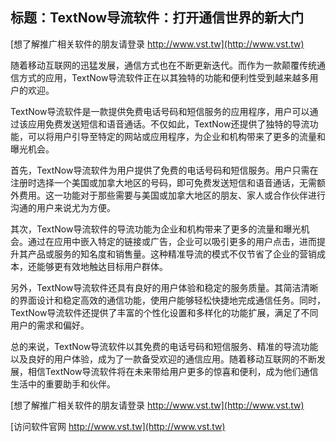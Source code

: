 ## **标题：TextNow导流软件：打开通信世界的新大门**

[想了解推广相关软件的朋友请登录 http://www.vst.tw](http://www.vst.tw)

随着移动互联网的迅猛发展，通信方式也在不断更新迭代。而作为一款颠覆传统通信方式的应用，TextNow导流软件正在以其独特的功能和便利性受到越来越多用户的欢迎。

TextNow导流软件是一款提供免费电话号码和短信服务的应用程序，用户可以通过该应用免费发送短信和语音通话。不仅如此，TextNow还提供了独特的导流功能，可以将用户引导至特定的网站或应用程序，为企业和机构带来了更多的流量和曝光机会。

首先，TextNow导流软件为用户提供了免费的电话号码和短信服务。用户只需在注册时选择一个美国或加拿大地区的号码，即可免费发送短信和语音通话，无需额外费用。这一功能对于那些需要与美国或加拿大地区的朋友、家人或合作伙伴进行沟通的用户来说尤为方便。

其次，TextNow导流软件的导流功能为企业和机构带来了更多的流量和曝光机会。通过在应用中嵌入特定的链接或广告，企业可以吸引更多的用户点击，进而提升其产品或服务的知名度和销售量。这种精准导流的模式不仅节省了企业的营销成本，还能够更有效地触达目标用户群体。

另外，TextNow导流软件还具有良好的用户体验和稳定的服务质量。其简洁清晰的界面设计和稳定高效的通信功能，使用户能够轻松快捷地完成通信任务。同时，TextNow导流软件还提供了丰富的个性化设置和多样化的功能扩展，满足了不同用户的需求和偏好。

总的来说，TextNow导流软件以其免费的电话号码和短信服务、精准的导流功能以及良好的用户体验，成为了一款备受欢迎的通信应用。随着移动互联网的不断发展，相信TextNow导流软件将在未来带给用户更多的惊喜和便利，成为他们通信生活中的重要助手和伙伴。

[想了解推广相关软件的朋友请登录 http://www.vst.tw](http://www.vst.tw)


[访问软件官网 http://www.vst.tw](http://www.vst.tw)

